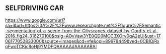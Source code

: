 ## SELFDRIVING CAR

https://www.google.com/url?sa=i&url=https%3A%2F%2Fwww.researchgate.net%2Ffigure%2FSemantic-segmentation-of-a-scene-from-the-Cityscapes-dataset-by-Cordts-et-al-2016_fig24_316270100&psig=AOvVaw3YE0QD0MCC3XOrv0qA2eUj&ust=1706177052833000&source=images&cd=vfe&opi=89978449&ved=0CBIQjRxqFwoTCKic8oHj9YMDFQAAAAAdAAAAABAI
